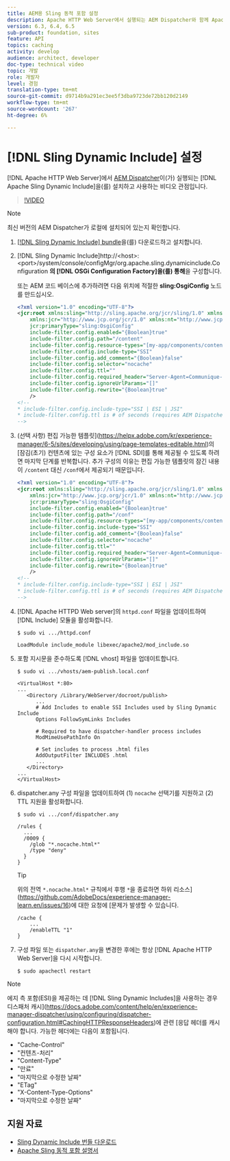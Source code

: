 ```yaml
---
title: AEM용 Sling 동적 포함 설정
description: Apache HTTP Web Server에서 실행되는 AEM Dispatcher와 함께 Apache Sling Dynamic Include를 설치 및 사용하는 비디오 단계입니다.
version: 6.3, 6.4, 6.5
sub-product: foundation, sites
feature: API
topics: caching
activity: develop
audience: architect, developer
doc-type: technical video
topic: 개발
role: 개발자
level: 경험
translation-type: tm+mt
source-git-commit: d9714b9a291ec3ee5f3dba9723de72bb120d2149
workflow-type: tm+mt
source-wordcount: '267'
ht-degree: 6%

---
```



# [!DNL Sling Dynamic Include] 설정

[!DNL Apache HTTP Web Server]에서 [AEM Dispatcher](https://docs.adobe.com/content/help/ko-KR/experience-manager-dispatcher/using/dispatcher.html)이(가) 실행되는 [!DNL Apache Sling Dynamic Include]을(를) 설치하고 사용하는 비디오 관점입니다.

>[!VIDEO](https://video.tv.adobe.com/v/17040/?quality=12&learn=on)

>[!NOTE]
>
> 최신 버전의 AEM Dispatcher가 로컬에 설치되어 있는지 확인합니다.

1. [[!DNL Sling Dynamic Include] bundle](https://sling.apache.org/downloads.cgi)을(를) 다운로드하고 설치합니다.
1. [!DNL Sling Dynamic Include]http://&lt;host>:&lt;port>/system/console/configMgr/org.apache.sling.dynamicinclude.Configuration **의 [!DNL OSGi Configuration Factory]을(를) 통해**&#x200B;을 구성합니다.

   또는 AEM 코드 베이스에 추가하려면 다음 위치에 적절한 **sling:OsgiConfig** 노드를 만드십시오.

   ```xml
   <?xml version="1.0" encoding="UTF-8"?>
   <jcr:root xmlns:sling="http://sling.apache.org/jcr/sling/1.0" xmlns:cq="http://www.day.com/jcr/cq/1.0"
       xmlns:jcr="http://www.jcp.org/jcr/1.0" xmlns:nt="http://www.jcp.org/jcr/nt/1.0"
       jcr:primaryType="sling:OsgiConfig"
       include-filter.config.enabled="{Boolean}true"
       include-filter.config.path="/content"
       include-filter.config.resource-types="[my-app/components/content/highly-dynamic]"
       include-filter.config.include-type="SSI" 
       include-filter.config.add_comment="{Boolean}false"
       include-filter.config.selector="nocache"
       include-filter.config.ttl=""
       include-filter.config.required_header="Server-Agent=Communique-Dispatcher"
       include-filter.config.ignoreUrlParams="[]"
       include-filter.config.rewrite="{Boolean}true"
       />
   <!--
   * include-filter.config.include-type="SSI | ESI | JSI"
   * include-filter.config.ttl is # of seconds (requires AEM Dispatcher 4.1.11+)
   -->
   ```

1. (선택 사항) 편집 가능한 템플릿](https://helpx.adobe.com/kr/experience-manager/6-5/sites/developing/using/page-templates-editable.html)의 [잠김(초기) 컨텐츠에 있는 구성 요소가 [!DNL SDI]를 통해 제공될 수 있도록 하려면 마지막 단계를 반복합니다. 추가 구성의 이유는 편집 가능한 템플릿의 잠긴 내용이 `/content` 대신 `/conf`에서 제공되기 때문입니다.

   ```xml
   <?xml version="1.0" encoding="UTF-8"?>
   <jcr:root xmlns:sling="http://sling.apache.org/jcr/sling/1.0" xmlns:cq="http://www.day.com/jcr/cq/1.0"
       xmlns:jcr="http://www.jcp.org/jcr/1.0" xmlns:nt="http://www.jcp.org/jcr/nt/1.0"
       jcr:primaryType="sling:OsgiConfig"
       include-filter.config.enabled="{Boolean}true"
       include-filter.config.path="/conf"
       include-filter.config.resource-types="[my-app/components/content/highly-dynamic]"
       include-filter.config.include-type="SSI" 
       include-filter.config.add_comment="{Boolean}false"
       include-filter.config.selector="nocache"
       include-filter.config.ttl=""
       include-filter.config.required_header="Server-Agent=Communique-Dispatcher"
       include-filter.config.ignoreUrlParams="[]"
       include-filter.config.rewrite="{Boolean}true"
       />
   <!--
   * include-filter.config.include-type="SSI | ESI | JSI"
   * include-filter.config.ttl is # of seconds (requires AEM Dispatcher 4.1.11+)
   -->
   ```

1. [!DNL Apache HTTPD Web server]의 `httpd.conf` 파일을 업데이트하여 [!DNL Include] 모듈을 활성화합니다.

   ```shell
   $ sudo vi .../httpd.conf
   ```

   ```shell
   LoadModule include_module libexec/apache2/mod_include.so
   ```

1. 포함 지시문을 준수하도록 [!DNL vhost] 파일을 업데이트합니다.

   ```shell
   $ sudo vi .../vhosts/aem-publish.local.conf
   ```

   ```shell
   <VirtualHost *:80>
   ...
      <Directory /Library/WebServer/docroot/publish>
         ...
         # Add Includes to enable SSI Includes used by Sling Dynamic Include
         Options FollowSymLinks Includes
   
         # Required to have dispatcher-handler process includes
         ModMimeUsePathInfo On
   
         # Set includes to process .html files
         AddOutputFilter INCLUDES .html
         ...
      </Directory>
   ...
   </VirtualHost>
   ```

1. dispatcher.any 구성 파일을 업데이트하여 (1) `nocache` 선택기를 지원하고 (2) TTL 지원을 활성화합니다.

   ```shell
   $ sudo vi .../conf/dispatcher.any
   ```

   ```shell
   /rules {
     ...
     /0009 {
       /glob "*.nocache.html*"
       /type "deny"
     } 
   }
   ```

   >[!TIP]
   >
   > 위의 전역 `*.nocache.html*` 규칙에서 후행 `*`을 종료하면 하위 리소스](https://github.com/AdobeDocs/experience-manager-learn.en/issues/16)에 대한 요청에 [문제가 발생할 수 있습니다.

   ```shell
   /cache {
       ...
       /enableTTL "1"
   }
   ```

1. 구성 파일 또는 `dispatcher.any`을 변경한 후에는 항상 [!DNL Apache HTTP Web Server]을 다시 시작합니다.

   ```shell
   $ sudo apachectl restart
   ```

>[!NOTE]
>
>에지 측 포함(ESI)을 제공하는 데 [!DNL Sling Dynamic Includes]을 사용하는 경우 디스패처 캐시](https://docs.adobe.com/content/help/en/experience-manager-dispatcher/using/configuring/dispatcher-configuration.html#CachingHTTPResponseHeaders)에 관련 [응답 헤더를 캐시해야 합니다. 가능한 헤더에는 다음이 포함됩니다.
>
>* &quot;Cache-Control&quot;
>* &quot;컨텐츠-처리&quot;
>* &quot;Content-Type&quot;
>* &quot;만료&quot;
>* &quot;마지막으로 수정한 날짜&quot;
>* &quot;ETag&quot;
>* &quot;X-Content-Type-Options&quot;
>* &quot;마지막으로 수정한 날짜&quot;

>



## 지원 자료

* [Sling Dynamic Include 번들 다운로드](https://sling.apache.org/downloads.cgi)
* [Apache Sling 동적 포함 설명서](https://github.com/Cognifide/Sling-Dynamic-Include)
